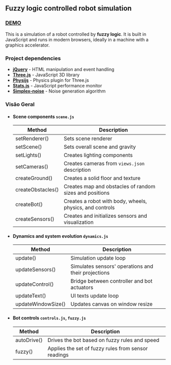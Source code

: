 ## Fuzzy logic controlled robot simulation
### [DEMO](https://lucaspar.com/fuzzy_bot.html)

This is a simulation of a robot controlled by **fuzzy logic**.
It is built in JavaScript and runs in modern browsers, ideally in a machine with a graphics accelerator.

### Project dependencies

* [**jQuery**](https://jquery.com/) - HTML manipulation and event handling
* [**Three.js**](https://threejs.org/) - JavaScript 3D library
* [**Physijs**](https://chandlerprall.github.io/Physijs/) - Physics plugin for Three.js
* [**Stats.js**](https://github.com/mrdoob/stats.js/) - JavaScript performance monitor
* [**Simplex-noise**](http://staffwww.itn.liu.se/~stegu/simplexnoise/simplexnoise.pdf) - Noise generation algorithm

### Visão Geral ###

* #### Scene components `scene.js`

    Method              | Description
    --------------------|-------------------------------------------------------
    setRenderer()       | Sets scene renderer
    setScene()          | Sets overall scene and gravity
    setLights()         | Creates lighting components
    setCameras()        | Creates cameras from `views.json` description
    createGround()      | Creates a solid floor and texture
    createObstacles()   | Creates map and obstacles of random sizes and positions
    createBot()         | Creates a robot with body, wheels, physics, and controls
    createSensors()     | Creates and initializes sensors and visualization

* #### Dynamics and system evolution `dynamics.js`

    Method              | Description
    --------------------|-------------------------------------------------------
    update()            | Simulation update loop
    updateSensors()     | Simulates sensors' operations and their projections
    updateControl()     | Bridge between controller and bot actuators
    updateText()        | UI texts update loop
    updateWindowSize()  | Updates canvas on window resize

* #### Bot controls `controls.js`, `fuzzy.js`

    Method              | Description
    --------------------|-------------------------------------------------------
    autoDrive()         | Drives the bot based on fuzzy rules and speed
    fuzzy()             | Applies the set of fuzzy rules from sensor readings
